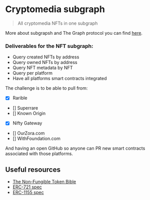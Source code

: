 # Cryptomedia subgraph

> All cryptomedia NFTs in one subgraph

More about subgrapsh and The Graph protocol you can find [here](https://thegraph.com/docs/introduction).

### Deliverables for the NFT subgraph:
- Query created NFTs by address
- Query owned NFTs by address
- Query NFT metadata by NFT
- Query per platform
- Have all platforms smart contracts integrated 

The challenge is to be able to pull from:
- [x] Rarible
- [] Superrare
- [] Known Origin
- [x] Nifty Gateway
- [] OurZora.com
- [] WithFoundation.com

And having an open GitHub so anyone can PR new smart contracts associated with those platforms.

## Useful resources
- [The Non-Fungible Token Bible](https://opensea.io/blog/guides/non-fungible-tokens/)
- [ERC-721 spec](https://github.com/ethereum/EIPs/blob/master/EIPS/eip-721.md)
- [ERC-1155 spec](https://github.com/ethereum/EIPs/blob/master/EIPS/eip-1155.md)